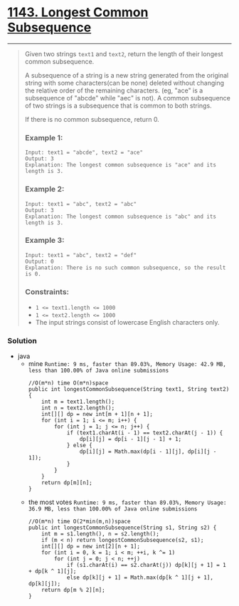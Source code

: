 # [1143. Longest Common Subsequence](https://leetcode.com/problems/longest-common-subsequence/)
---

> Given two strings `text1` and `text2`, return the length of their longest common subsequence.
>
> A subsequence of a string is a new string generated from the original string with some characters(can be none) deleted without changing the relative order of the remaining characters. (eg, "ace" is a subsequence of "abcde" while "aec" is not). A common subsequence of two strings is a subsequence that is common to both strings.
>
>
> If there is no common subsequence, return 0.
>
> ### Example 1:
> ```
> Input: text1 = "abcde", text2 = "ace"
> Output: 3
> Explanation: The longest common subsequence is "ace" and its length is 3.
> ```
>
> ### Example 2:
> ```
> Input: text1 = "abc", text2 = "abc"
> Output: 3
> Explanation: The longest common subsequence is "abc" and its length is 3.
> ```
>
> ### Example 3:
> ```
> Input: text1 = "abc", text2 = "def"
> Output: 0
> Explanation: There is no such common subsequence, so the result is 0.
> ```
>
> ### Constraints:
> * `1 <= text1.length <= 1000`
> * `1 <= text2.length <= 1000`
> * The input strings consist of lowercase English characters only.


### Solution
* java
  * mine `Runtime: 9 ms, faster than 89.03%, Memory Usage: 42.9 MB, less than 100.00% of Java online submissions`
    ```
    //O(m*n) time O(m*n)space
    public int longestCommonSubsequence(String text1, String text2) {
        int m = text1.length();
        int n = text2.length();
        int[][] dp = new int[m + 1][n + 1];
        for (int i = 1; i <= m; i++) {
            for (int j = 1; j <= n; j++) {
                if (text1.charAt(i - 1) == text2.charAt(j - 1)) {
                    dp[i][j] = dp[i - 1][j - 1] + 1;
                } else {
                    dp[i][j] = Math.max(dp[i - 1][j], dp[i][j - 1]);
                }
            }
        }
        return dp[m][n];
    }
    ```
  * the most votes `Runtime: 9 ms, faster than 89.03%, Memory Usage: 36.9 MB, less than 100.00% of Java online submissions`
    ```
    //O(m*n) time O(2*min(m,n))space
    public int longestCommonSubsequence(String s1, String s2) {
        int m = s1.length(), n = s2.length();
        if (m < n) return longestCommonSubsequence(s2, s1);
        int[][] dp = new int[2][n + 1];
        for (int i = 0, k = 1; i < m; ++i, k ^= 1)
            for (int j = 0; j < n; ++j)
                if (s1.charAt(i) == s2.charAt(j)) dp[k][j + 1] = 1 + dp[k ^ 1][j];
                else dp[k][j + 1] = Math.max(dp[k ^ 1][j + 1], dp[k][j]);
        return dp[m % 2][n];
    }
    ```
